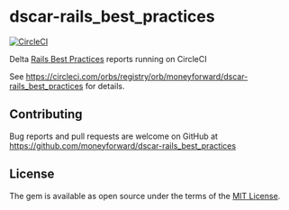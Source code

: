 # dscar-rails_best_practices

[![CircleCI](https://circleci.com/gh/moneyforward/dscar-rails_best_practices.svg?style=svg)](https://circleci.com/gh/moneyforward/dscar-rails_best_practices)

Delta [Rails Best Practices](https://github.com/flyerhzm/rails_best_practices) reports running on CircleCI

See https://circleci.com/orbs/registry/orb/moneyforward/dscar-rails_best_practices for details.

## Contributing
Bug reports and pull requests are welcome on GitHub at https://github.com/moneyforward/dscar-rails_best_practices

## License
The gem is available as open source under the terms of the [MIT License](https://opensource.org/licenses/MIT).
